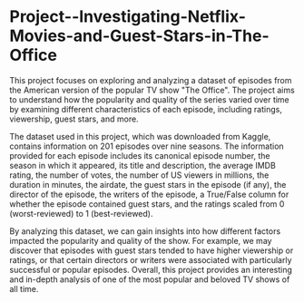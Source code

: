 # Project--Investigating-Netflix-Movies-and-Guest-Stars-in-The-Office

This project focuses on exploring and analyzing a dataset of episodes from the American version of the popular TV show "The Office". The project aims to understand how the popularity and quality of the series varied over time by examining different characteristics of each episode, including ratings, viewership, guest stars, and more.

The dataset used in this project, which was downloaded from Kaggle, contains information on 201 episodes over nine seasons. The information provided for each episode includes its canonical episode number, the season in which it appeared, its title and description, the average IMDB rating, the number of votes, the number of US viewers in millions, the duration in minutes, the airdate, the guest stars in the episode (if any), the director of the episode, the writers of the episode, a True/False column for whether the episode contained guest stars, and the ratings scaled from 0 (worst-reviewed) to 1 (best-reviewed).

By analyzing this dataset, we can gain insights into how different factors impacted the popularity and quality of the show. For example, we may discover that episodes with guest stars tended to have higher viewership or ratings, or that certain directors or writers were associated with particularly successful or popular episodes. Overall, this project provides an interesting and in-depth analysis of one of the most popular and beloved TV shows of all time.

